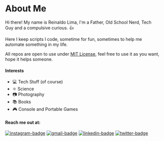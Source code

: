 # About Me

Hi there! My name is Reinaldo Lima, I'm a Father, Old School Nerd, Tech Guy and a compulsive curious. :thumbsup:

Here I keep scripts I code, sometime for fun, sometimes to help me automate something in my life.

All repos are open to use under [MIT License], feel free to use it as you want, hope it helps someone.

#### Interests
- :computer: Tech Stuff (of course)
- :atom_symbol: Science
- :camera: Photography
- :books: Books
- :video_game: Console and Portable Games

#### Reach me out at:

[![instagram-badge]][instagram-account] [![gmail-badge]][gmail] [![linkedin-badge]][linkedin-account] [![twitter-badge]][twitter-account]

[//]: #
[instagram-badge]: https://img.shields.io/badge/Instagram-E4405F?style=for-the-badge&logo=instagram&logoColor=white
[instagram-account]: https://www.instagram.com/reinaldolimaphotography/
[gmail-badge]: https://img.shields.io/badge/Gmail-D14836?style=for-the-badge&logo=gmail&logoColor=white
[gmail]: mailto:reimlima@gmail.com
[linkedin-badge]: https://img.shields.io/badge/LinkedIn-0077B5?style=for-the-badge&logo=linkedin&logoColor=white
[linkedin-account]: https://www.linkedin.com/in/reinaldolima/
[MIT License]: https://opensource.org/licenses/MIT
[twitter-badge]: https://img.shields.io/badge/Twitter-1DA1F2?style=for-the-badge&logo=twitter&logoColor=white
[twitter-account]: https://twitter.com/plastico